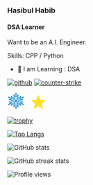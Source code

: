 


### Hasibul Habib
#### DSA Learner

Want to be an A.I. Engineer.

Skills: CPP / Python

- 🌱 I am Learning : DSA 


[<img src='https://cdn.jsdelivr.net/npm/simple-icons@3.0.1/icons/github.svg' alt='github' height='40'>](https://github.com/speedy1601)  [<img src='https://cdn.jsdelivr.net/npm/simple-icons@3.0.1/icons/counter-strike.svg' alt='counter-strike' height='40'>](https://w0.peakpx.com/wallpaper/406/171/HD-wallpaper-black-amoled-cs-go-csgo-dark-logo-minimal-thumbnail.jpg)  

<a href='https://archiveprogram.github.com/'><img src='https://raw.githubusercontent.com/acervenky/animated-github-badges/master/assets/acbadge.gif' width='40' height='40'></a> <a href='https://stars.github.com/'><img src='https://raw.githubusercontent.com/acervenky/animated-github-badges/master/assets/starbadge.gif' width='35' height='35'></a> 

[![trophy](https://github-profile-trophy.vercel.app/?username=speedy1601)](https://github.com/ryo-ma/github-profile-trophy)

[![Top Langs](https://github-readme-stats.vercel.app/api/top-langs/?username=speedy1601)](https://github.com/anuraghazra/github-readme-stats)

![GitHub stats](https://github-readme-stats.vercel.app/api?username=speedy1601&show_icons=true)  

![GitHub streak stats](https://streak-stats.demolab.com/?user=speedy1601)  

![Profile views](https://gpvc.arturio.dev/speedy1601)  
